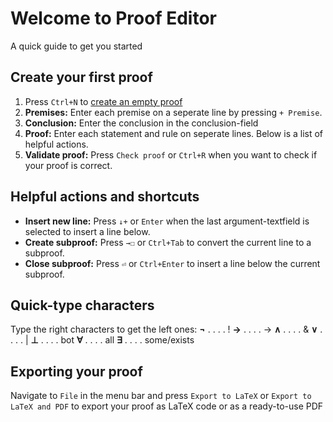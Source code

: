 # Welcome to Proof Editor
A quick guide to get you started

## Create your first proof
1. Press `Ctrl+N` to [create an empty proof](runinternalevent://CreateEmptyProof)
2. **Premises:** Enter each premise on a seperate line by pressing `+ Premise`.
3. **Conclusion:** Enter the conclusion in the conclusion-field
4. **Proof:** Enter each statement and rule on seperate lines. Below is a list of helpful actions.
5. **Validate proof:** Press `Check proof` or `Ctrl+R` when you want to check if your proof is correct.

## Helpful actions and shortcuts
* **Insert new line:** Press `↓+` or `Enter` when the last argument-textfield is selected to insert a line below.
* **Create subproof:** Press `→☐` or `Ctrl+Tab` to convert the current line to a subproof.
* **Close subproof:** Press `⏎` or `Ctrl+Enter` to insert a line below the current subproof.

## Quick-type characters
Type the right characters to get the left ones:
**¬** . . . . !
**→** . . . . ->
**∧** . . . . &
**∨** . . . . |
**⊥** . . . . bot
**∀** . . . . all
**∃** . . . . some/exists

## Exporting your proof
Navigate to `File` in the menu bar and press `Export to LaTeX` or `Export to LaTeX and PDF` to export your proof as LaTeX code or as a ready-to-use PDF